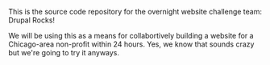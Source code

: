 This is the source code repository for the overnight website challenge team: Drupal Rocks!

We will be using this as a means for collabortively building a website for a Chicago-area non-profit within 24 hours.  Yes, we know that sounds crazy but we're going to try it anyways.